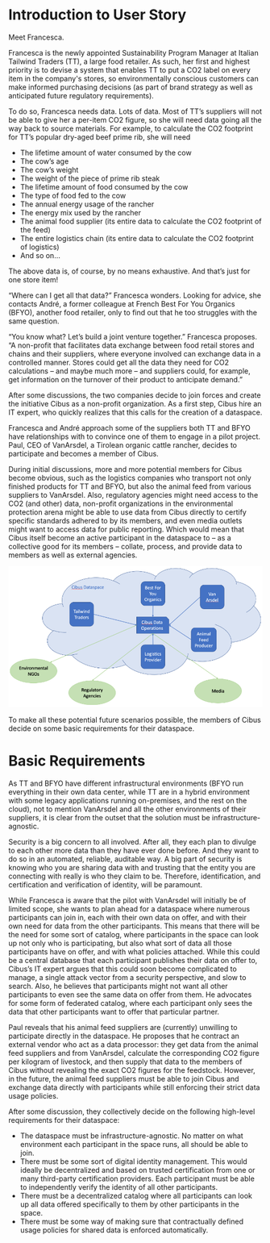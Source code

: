# Introduction to User Story

Meet Francesca.

Francesca is the newly appointed Sustainability Program Manager at Italian Tailwind Traders (TT), a large food retailer. As such, her first and highest priority is to devise a system that enables TT to put a CO2 label on every item in the company's stores, so environmentally conscious customers can make informed purchasing decisions (as part of brand strategy as well as anticipated future regulatory requirements).

To do so, Francesca needs data. Lots of data. Most of TT’s suppliers will not be able to give her a per-item CO2 figure, so she will need data going all the way back to source materials. For example, to calculate the CO2 footprint for TT’s popular dry-aged beef prime rib, she will need

* The lifetime amount of water consumed by the cow
* The cow’s age
* The cow’s weight
* The weight of the piece of prime rib steak
* The lifetime amount of food consumed by the cow
* The type of food fed to the cow
* The annual energy usage of the rancher
* The energy mix used by the rancher
* The animal food supplier (its entire data to calculate the CO2 footprint of the feed)
* The entire logistics chain (its entire data to calculate the CO2 footprint of logistics)
* And so on…

The above data is, of course, by no means exhaustive. And that’s just for one store item!

“Where can I get all that data?” Francesca wonders. Looking for advice, she contacts André, a former colleague at French Best For You Organics (BFYO), another food retailer, only to find out that he too struggles with the same question.

“You know what? Let’s build a joint venture together.” Francesca proposes. “A non-profit that facilitates data exchange between food retail stores and chains and their suppliers, where everyone involved can exchange data in a controlled manner. Stores could get all the data they need for CO2 calculations – and maybe much more – and suppliers could, for example, get information on the turnover of their product to anticipate demand.”

After some discussions, the two companies decide to join forces and create the initiative Cibus as a non-profit organization. As a first step, Cibus hire an IT expert, who quickly realizes that this calls for the creation of a dataspace.

Francesca and André approach some of the suppliers both TT and BFYO have relationships with to convince one of them to engage in a pilot project. Paul, CEO of VanArsdel, a Tirolean organic cattle rancher, decides to participate and becomes a member of Cibus.

During initial discussions, more and more potential members for Cibus become obvious, such as the logistics companies who transport not only finished products for TT and BFYO, but also the animal feed from various suppliers to VanArsdel. Also, regulatory agencies might need access to the CO2 (and other) data, non-profit organizations in the environmental protection arena might be able to use data from Cibus directly to certify specific standards adhered to by its members, and even media outlets might want to access data for public reporting. Which would mean that Cibus itself become an active participant in the dataspace to – as a collective good for its members – collate, process, and provide data to members as well as external agencies.

![Dataspace Overview](images/dataspace_overview.png)

To make all these potential future scenarios possible, the members of Cibus decide on some basic requirements for their dataspace.

# Basic Requirements

As TT and BFYO have different infrastructural environments (BFYO run everything in their own data center, while TT are in a hybrid environment with some legacy applications running on-premises, and the rest on the cloud), not to mention VanArsdel and all the other environments of their suppliers, it is clear from the outset that the solution must be infrastructure-agnostic.

Security is a big concern to all involved. After all, they each plan to divulge to each other more data than they have ever done before. And they want to do so in an automated, reliable, auditable way. A big part of security is knowing who you are sharing data with and trusting that the entity you are connecting with really is who they claim to be. Therefore, identification, and certification and verification of identity, will be paramount.

While Francesca is aware that the pilot with VanArsdel will initially be of limited scope, she wants to plan ahead for a dataspace where numerous participants can join in, each with their own data on offer, and with their own need for data from the other participants. This means that there will be the need for some sort of catalog, where participants in the space can look up not only who is participating, but also what sort of data all those participants have on offer, and with what policies attached. While this could be a central database that each participant publishes their data on offer to, Cibus’s IT expert argues that this could soon become complicated to manage, a single attack vector from a security perspective, and slow to search. Also, he believes that participants might not want all other participants to even see the same data on offer from them. He advocates for some form of federated catalog, where each participant only sees the data that other participants want to offer that particular partner.

Paul reveals that his animal feed suppliers are (currently) unwilling to participate directly in the dataspace. He proposes that he contract an external vendor who act as a data processor: they get data from the animal feed suppliers and from VanArsdel, calculate the corresponding CO2 figure per kilogram of livestock, and then supply that data to the members of Cibus without revealing the exact CO2 figures for the feedstock. However, in the future, the animal feed suppliers must be able to join Cibus and exchange data directly with participants while still enforcing their strict data usage policies.

After some discussion, they collectively decide on the following high-level requirements for their dataspace:

* The dataspace must be infrastructure-agnostic. No matter on what environment each participant in the space runs, all should be able to join.
* There must be some sort of digital identity management. This would ideally be decentralized and based on trusted certification from one or many third-party certification providers. Each participant must be able to independently verify the identity of all other participants.
* There must be a decentralized catalog where all participants can look up all data offered specifically to them by other participants in the space.
* There must be some way of making sure that contractually defined usage policies for shared data is enforced automatically.
